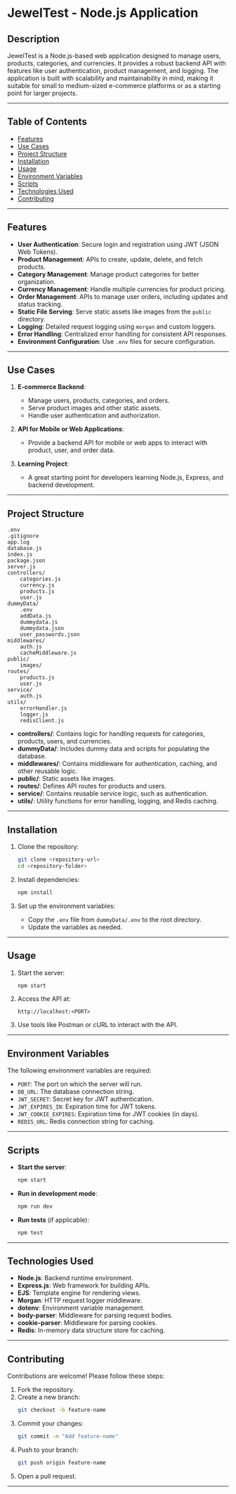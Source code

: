 # JewelTest - Node.js Application

## Description

JewelTest is a Node.js-based web application designed to manage users, products, categories, and currencies. It provides a robust backend API with features like user authentication, product management, and logging. The application is built with scalability and maintainability in mind, making it suitable for small to medium-sized e-commerce platforms or as a starting point for larger projects.

---

## Table of Contents

- [Features](#features)
- [Use Cases](#use-cases)
- [Project Structure](#project-structure)
- [Installation](#installation)
- [Usage](#usage)
- [Environment Variables](#environment-variables)
- [Scripts](#scripts)
- [Technologies Used](#technologies-used)
- [Contributing](#contributing)
---

## Features

- **User Authentication**: Secure login and registration using JWT (JSON Web Tokens).
- **Product Management**: APIs to create, update, delete, and fetch products.
- **Category Management**: Manage product categories for better organization.
- **Currency Management**: Handle multiple currencies for product pricing.
- **Order Management**: APIs to manage user orders, including updates and status tracking.
- **Static File Serving**: Serve static assets like images from the `public` directory.
- **Logging**: Detailed request logging using `morgan` and custom loggers.
- **Error Handling**: Centralized error handling for consistent API responses.
- **Environment Configuration**: Use `.env` files for secure configuration.

---

## Use Cases

1. **E-commerce Backend**:
   - Manage users, products, categories, and orders.
   - Serve product images and other static assets.
   - Handle user authentication and authorization.

2. **API for Mobile or Web Applications**:
   - Provide a backend API for mobile or web apps to interact with product, user, and order data.

3. **Learning Project**:
   - A great starting point for developers learning Node.js, Express, and backend development.

---

## Project Structure

```
.env
.gitignore
app.log
database.js
index.js
package.json
server.js
controllers/
    categories.js
    currency.js
    products.js
    user.js
dummyData/
    .env
    addData.js
    dummydata.js
    dummydata.json
    user_passwords.json
middlewares/
    auth.js
    cacheMiddleware.js
public/
    images/
routes/
    products.js
    user.js
service/
    auth.js
utils/
    errorHandler.js
    logger.js
    redisClient.js
```

- **controllers/**: Contains logic for handling requests for categories, products, users, and currencies.
- **dummyData/**: Includes dummy data and scripts for populating the database.
- **middlewares/**: Contains middleware for authentication, caching, and other reusable logic.
- **public/**: Static assets like images.
- **routes/**: Defines API routes for products and users.
- **service/**: Contains reusable service logic, such as authentication.
- **utils/**: Utility functions for error handling, logging, and Redis caching.

---

## Installation

1. Clone the repository:
   ```bash
   git clone <repository-url>
   cd <repository-folder>
   ```

2. Install dependencies:
   ```bash
   npm install
   ```

3. Set up the environment variables:
   - Copy the `.env` file from `dummyData/.env` to the root directory.
   - Update the variables as needed.

---

## Usage

1. Start the server:
   ```bash
   npm start
   ```

2. Access the API at:
   ```
   http://localhost:<PORT>
   ```

3. Use tools like Postman or cURL to interact with the API.

---

## Environment Variables

The following environment variables are required:

- `PORT`: The port on which the server will run.
- `DB_URL`: The database connection string.
- `JWT_SECRET`: Secret key for JWT authentication.
- `JWT_EXPIRES_IN`: Expiration time for JWT tokens.
- `JWT_COOKIE_EXPIRES`: Expiration time for JWT cookies (in days).
- `REDIS_URL`: Redis connection string for caching.

---

## Scripts

- **Start the server**:
  ```bash
  npm start
  ```

- **Run in development mode**:
  ```bash
  npm run dev
  ```

- **Run tests** (if applicable):
  ```bash
  npm test
  ```

---

## Technologies Used

- **Node.js**: Backend runtime environment.
- **Express.js**: Web framework for building APIs.
- **EJS**: Template engine for rendering views.
- **Morgan**: HTTP request logger middleware.
- **dotenv**: Environment variable management.
- **body-parser**: Middleware for parsing request bodies.
- **cookie-parser**: Middleware for parsing cookies.
- **Redis**: In-memory data structure store for caching.

---

## Contributing

Contributions are welcome! Please follow these steps:

1. Fork the repository.
2. Create a new branch:
   ```bash
   git checkout -b feature-name
   ```
3. Commit your changes:
   ```bash
   git commit -m "Add feature-name"
   ```
4. Push to your branch:
   ```bash
   git push origin feature-name
   ```
5. Open a pull request.

---

